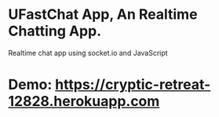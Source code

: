 # UFastChat App, An Realtime Chatting App.
Realtime chat app using socket.io and JavaScript

# Demo: https://cryptic-retreat-12828.herokuapp.com
